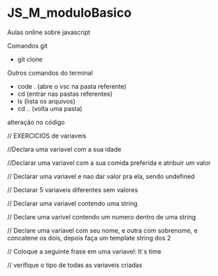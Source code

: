 # JS_M_moduloBasico
Aulas online sobre javascript

Comandos git
- git clone <caminho https do repositorio>


Outros comandos do terminal
- code . (abre o vsc na pasta referente)
- cd <nome da pasta> (entrar nas pastas referentes)
- ls (lista os arquivos)
- cd .. (volta uma pasta)


alteração no código

// EXERCICIOS de variaveis

//Declara uma variavel com a sua idade

//Declarar uma variavel com a sua comida preferida e atribuir um valor

// Declarar uma variavel e nao dar valor pra ela, sendo undefined

// Declarar 5 variaveis diferentes sem valores

// Declarar uma variavel contendo uma string

// Declare uma varivel contendo um numero dentro de uma string

// Declare uma variavel com seu nome, e outra com sobrenome, e concatene os dois, depois faça um template string dos 2

// Coloque a seguinte frase em uma variavel: It´s time

// verifique o tipo de todas as variaveis criadas